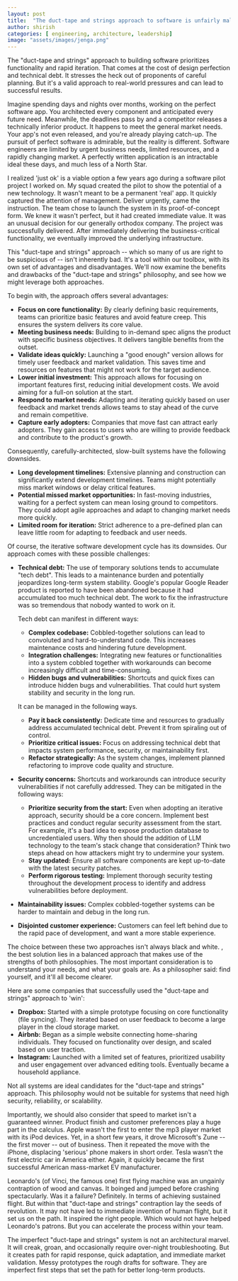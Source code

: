 ```yaml
---
layout: post
title:  "The duct-tape and strings approach to software is unfairly maligned"
author: shirish
categories: [ engineering, architecture, leadership]
image: "assets/images/jenga.png"
---
```

The "duct-tape and strings" approach to building software prioritizes functionality and rapid iteration. That comes at the cost of design perfection and technical debt. It stresses the heck out of proponents of careful planning. But it's a valid approach to real-world pressures and can lead to successful results.

Imagine spending days and nights over months, working on the perfect software app. You architected every component and anticipated every future need. Meanwhile, the deadlines pass by and a competitor releases a technically inferior product. It happens to meet the general market needs. Your app's not even released, and you're already playing catch-up. The pursuit of perfect software is admirable, but the reality is different. Software engineers are limited by urgent business needs, limited resources, and a rapidly changing market. A perfectly written application is an intractable ideal these days, and much less of a North Star.

I realized 'just ok' is a viable option a few years ago during a software pilot project I worked on. My squad created the pilot to show the potential of a new technology. It wasn't meant to be a permanent 'real' app. It quickly captured the attention of management. Deliver urgently, came the instruction. The team chose to launch the system in its proof-of-concept form. We knew it wasn't perfect, but it had created immediate value. It was an unusual decision for our generally orthodox company. The project was successfully delivered. After immediately delivering the business-critical functionality, we eventually improved the underlying infrastructure.

This "duct-tape and strings" approach -- which so many of us are right to be suspicious of -- isn't inherently bad. It's a tool within our toolbox, with its own set of advantages and disadvantages. We'll now examine the benefits and drawbacks of the "duct-tape and strings" philosophy, and see how we might leverage both approaches. 

To begin with, the approach offers several advantages:

* **Focus on core functionality:** By clearly defining basic requirements, teams can prioritize basic features and avoid feature creep. This ensures the system delivers its core value.
* **Meeting business needs:** Building to in-demand spec aligns the product with specific business objectives. It delivers tangible benefits from the outset.
* **Validate ideas quickly:** Launching a "good enough" version allows for timely user feedback and market validation. This saves time and resources on features that might not work for the target audience.
* **Lower initial investment:** This approach allows for focusing on important features first, reducing initial development costs. We avoid aiming for a full-on solution at the start.
* **Respond to market needs:** Adapting and iterating quickly based on user feedback and market trends allows teams to stay ahead of the curve and remain competitive.
* **Capture early adopters:** Companies that move fast can attract early adopters. They gain access to users who are willing to provide feedback and contribute to the product's growth.

Consequently, carefully-architected, slow-built systems have the following downsides.

* **Long development timelines:** Extensive planning and construction can significantly extend development timelines. Teams might potentially miss market windows or delay critical features.
* **Potential missed market opportunities:** In fast-moving industries, waiting for a perfect system can mean losing ground to competitors. They could adopt agile approaches and adapt to changing market needs more quickly.
* **Limited room for iteration:** Strict adherence to a pre-defined plan can leave little room for adapting to feedback and user needs.

Of course, the iterative software development cycle has its downsides. Our approach comes with these possible challenges:

* **Technical debt:** The use of temporary solutions tends to accumulate "tech debt". This leads to a maintenance burden and potentially jeopardizes long-term system stability. Google's popular Google Reader product is reported to have been abandoned because it had accumulated too much technical debt. The work to fix the infrastructure was so tremendous that nobody wanted to work on it.

  Tech debt can manifest in different ways:

  * **Complex codebase:** Cobbled-together solutions can lead to convoluted and hard-to-understand code. This increases maintenance costs and hindering     future development.
  * **Integration challenges:** Integrating new features or functionalities into a system cobbled together with workarounds can become increasingly difficult and time-consuming.
  * **Hidden bugs and vulnerabilities:** Shortcuts and quick fixes can introduce hidden bugs and vulnerabilities. That could hurt system stability and security in the long run.

  It can be managed in the following ways.

  * **Pay it back consistently:** Dedicate time and resources to gradually address accumulated technical debt. Prevent it from spiraling out of control.
  * **Prioritize critical issues:** Focus on addressing technical debt that impacts system performance, security, or maintainability first.
  * **Refactor strategically:** As the system changes, implement planned refactoring to improve code quality and structure.

* **Security concerns:** Shortcuts and workarounds can introduce security vulnerabilities if not carefully addressed. They can be mitigated in the following ways:
  * **Prioritize security from the start:** Even when adopting an iterative approach, security should be a core concern. Implement best practices and conduct regular security assessment from the start. For example, it's a bad idea to expose production database to uncredentialed users. Why then should the addition of LLM technology to the team's stack change that consideration? Think two steps ahead on how attackers might try to undermine your system.
  * **Stay updated:** Ensure all software components are kept up-to-date with the latest security patches.
  * **Perform rigorous testing:** Implement thorough security testing throughout the development process to identify and address vulnerabilities before deployment.

* **Maintainability issues:** Complex cobbled-together systems can be harder to maintain and debug in the long run.
* **Disjointed customer experience:** Customers can feel left behind due to the rapid pace of development, and want a more stable experience.

The choice between these two approaches isn't always black and white. , the best solution lies in a balanced approach that makes use of the strengths of both philosophies. The most important consideration is to understand your needs, and what your goals are. As a philosopher said: find yourself, and it'll all become clearer.

Here are some companies that successfully used the "duct-tape and strings" approach to 'win':

* **Dropbox:** Started with a simple prototype focusing on core functionality (file syncing). They iterated based on user feedback to become a large player in the cloud storage market.
* **Airbnb:** Began as a simple website connecting home-sharing individuals. They focused on functionality over design, and scaled based on user traction.
* **Instagram:** Launched with a limited set of features, prioritized usability and user engagement over advanced editing tools. Eventually became a household appliance.

Not all systems are ideal candidates for the "duct-tape and strings" approach. This philosophy would not be suitable for systems that need high security, reliability, or scalability.

Importantly, we should also consider that speed to market isn't a guaranteed winner. Product finish and customer preferences play a huge part in the calculus. Apple wasn't the first to enter the mp3 player market with its iPod devices. Yet, in a short few years, it drove Microsoft's Zune -- the first mover -- out of business. Then it repeated the move with the iPhone, displacing 'serious' phone makers in short order. Tesla wasn't the first electric car in America either. Again, it quickly became the first successful American mass-market EV manufacturer.

Leonardo's (of Vinci, the famous one) first flying machine was an ungainly contraption of wood and canvas. It boinged and jumped before crashing spectacularly. Was it a failure? Definitely. In terms of achieving sustained flight. But within that "duct-tape and strings" contraption lay the seeds of revolution. It may not have led to immediate invention of human flight, but it set us on the path. It inspired the right people. Which would not have helped Leonardo's patrons. But you can accelerate the process within your team.

The imperfect "duct-tape and strings" system is not an architectural marvel. It will creak, groan, and occasionally require over-night troubleshooting. But it creates path for rapid response, quick adaptation, and immediate market validation. Messy prototypes the rough drafts for software. They are imperfect first steps that set the path for better long-term products.
